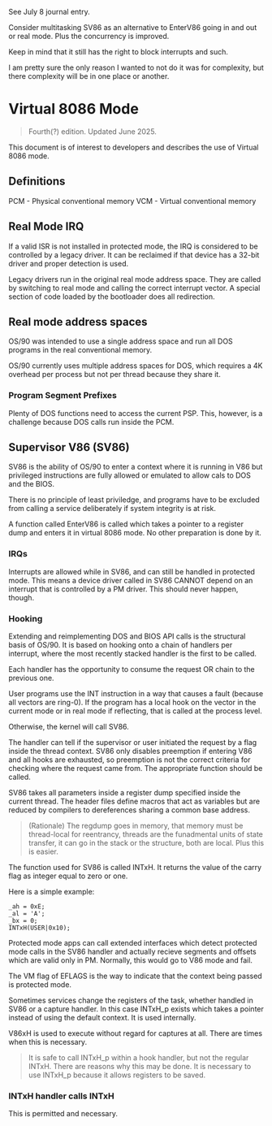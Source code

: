 See July 8 journal entry.

Consider multitasking SV86 as an alternative to EnterV86 going in and out or real mode. Plus the concurrency is improved.

Keep in mind that it still has the right to block interrupts and such.

I am pretty sure the only reason I wanted to not do it was for complexity, but there complexity will be in one place or another.

# Virtual 8086 Mode

> Fourth(?) edition. Updated June 2025.

This document is of interest to developers and describes the use of Virtual 8086 mode.

## Definitions

PCM - Physical conventional memory
VCM - Virtual conventional memory

## Real Mode IRQ

If a valid ISR is not installed in protected mode, the IRQ is considered to be controlled by a legacy driver. It can be reclaimed if that device has a 32-bit driver and proper detection is used.

Legacy drivers run in the original real mode address space. They are called by switching to real mode and calling the correct interrupt vector. A special section of code loaded by the bootloader does all redirection.

## Real mode address spaces

OS/90 was intended to use a single address space and run all DOS programs in the real conventional memory.

OS/90 currently uses multiple address spaces for DOS, which requires a 4K overhead per process but not per thread because they share it.

### Program Segment Prefixes

Plenty of DOS functions need to access the current PSP. This, however, is a challenge because DOS calls run inside the PCM.

## Supervisor V86 (SV86)

SV86 is the ability of OS/90 to enter a context where it is running in V86 but privileged instructions are fully allowed or emulated to allow cals to DOS and the BIOS.

There is no principle of least priviledge, and programs have to be excluded from calling a service deliberately if system integrity is at risk.

A function called EnterV86 is called which takes a pointer to a register dump and enters it in virtual 8086 mode. No other preparation is done by it.

### IRQs

Interrupts are allowed while in SV86, and can still be handled in protected mode. This means a device driver called in SV86 CANNOT depend on an interrupt that is controlled by a PM driver. This should never happen, though.

### Hooking

Extending and reimplementing DOS and BIOS API calls is the structural basis of OS/90. It is based on hooking onto a chain of handlers per interrupt, where the most recently stacked handler is the first to be called.

Each handler has the opportunity to consume the request OR chain to the previous one.

User programs use the INT instruction in a way that causes a fault (because all vectors are ring-0). If the program has a local hook on the vector in the current mode or in real mode if reflecting, that is called at the process level.

Otherwise, the kernel will call SV86.

The handler can tell if the supervisor or user initiated the request by a flag inside the thread context. SV86 only disables preemption if entering V86 and all hooks are exhausted, so preemption is not the correct criteria for checking where the request came from. The appropriate function should be called.

SV86 takes all parameters inside a register dump specified inside the current thread. The header files define macros that act as variables but are reduced by compilers to dereferences sharing a common base address.

> (Rationale) The regdump goes in memory, that memory must be thread-local for reentrancy, threads are the funadmental units of state transfer, it can go in the stack or the structure, both are local. Plus this is easier.

The function used for SV86 is called INTxH. It returns the value of the carry flag as integer equal to zero or one.

Here is a simple example:
```
_ah = 0xE;
_al = 'A';
_bx = 0;
INTxH(USER|0x10);
```

Protected mode apps can call extended interfaces which detect protected mode calls in the SV86 handler and actually recieve segments and offsets which are valid only in PM. Normally, this would go to V86 mode and fail.

The VM flag of EFLAGS is the way to indicate that the context being passed is protected mode.

Sometimes services change the registers of the task, whether handled in SV86 or a capture handler. In this case INTxH_p exists which takes a pointer instead of using the default context. It is used internally.

V86xH is used to execute without regard for captures at all. There are times when this is necessary.

> It is safe to call INTxH_p within a hook handler, but not the regular INTxH. There are reasons why this may be done. It is necessary to use INTxH_p because it allows registers to be saved.

### INTxH handler calls INTxH

This is permitted and necessary.

